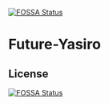 [![FOSSA Status](https://app.fossa.com/api/projects/git%2Bgithub.com%2FXDeviation%2FFuture-Yasiro.svg?type=shield)](https://app.fossa.com/projects/git%2Bgithub.com%2FXDeviation%2FFuture-Yasiro?ref=badge_shield)

# Future-Yasiro

## License
[![FOSSA Status](https://app.fossa.com/api/projects/git%2Bgithub.com%2FXDeviation%2FFuture-Yasiro.svg?type=large)](https://app.fossa.com/projects/git%2Bgithub.com%2FXDeviation%2FFuture-Yasiro?ref=badge_large)